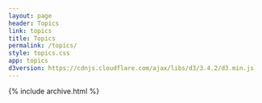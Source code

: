 ```yaml
---
layout: page
header: Topics
link: topics
title: Topics
permalink: /topics/
style: topics.css
app: topics
d3version: https://cdnjs.cloudflare.com/ajax/libs/d3/3.4.2/d3.min.js
---
```

{% include archive.html %}

